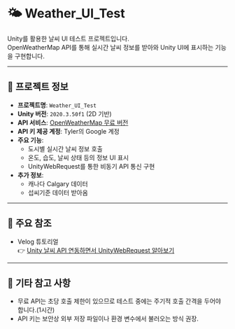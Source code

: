 # 🌤️ Weather_UI_Test

Unity를 활용한 날씨 UI 테스트 프로젝트입니다.  
OpenWeatherMap API를 통해 실시간 날씨 정보를 받아와 Unity UI에 표시하는 기능을 구현합니다.

---

## 🧩 프로젝트 정보

- **프로젝트명**: `Weather_UI_Test`
- **Unity 버전**: `2020.3.50f1` (2D 기반)
- **API 서비스**: [OpenWeatherMap 무료 버전](https://openweathermap.org/current)
- **API 키 제공 계정**: Tyler의 Google 계정
- **주요 기능**:
  - 도시별 실시간 날씨 정보 호출
  - 온도, 습도, 날씨 상태 등의 정보 UI 표시
  - UnityWebRequest를 통한 비동기 API 통신 구현
- **추가 정보**:
  - 캐나다 Calgary 데이터
  - 섭씨기준 데이터 받아옴

---

## 🔗 주요 참조

- Velog 튜토리얼  
  👉 [Unity 날씨 API 연동하면서 UnityWebRequest 알아보기](https://velog.io/@szun8/Unity%EB%82%A0%EC%94%A8-API-%EC%97%B0%EB%8F%99%ED%95%98%EB%A9%B4%EC%84%9C-UnityWebRequest-%EC%95%8C%EC%95%84%EB%B3%B4%EA%B8%B0)

---


## 📝 기타 참고 사항

- 무료 API는 초당 호출 제한이 있으므로 테스트 중에는 주기적 호출 간격을 두어야 합니다.(1시간)
- API 키는 보안상 외부 저장 파일이나 환경 변수에서 불러오는 방식 권장.
